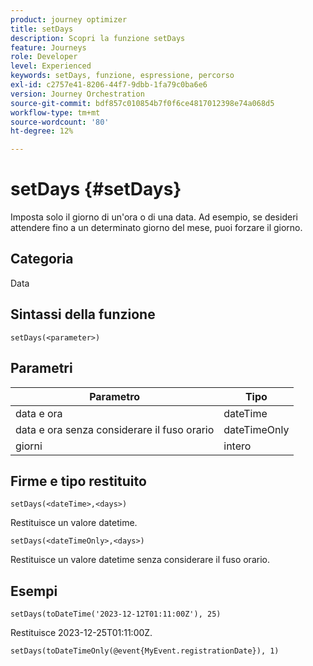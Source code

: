 ```yaml
---
product: journey optimizer
title: setDays
description: Scopri la funzione setDays
feature: Journeys
role: Developer
level: Experienced
keywords: setDays, funzione, espressione, percorso
exl-id: c2757e41-8206-44f7-9dbb-1fa79c0ba6e6
version: Journey Orchestration
source-git-commit: bdf857c010854b7f0f6ce4817012398e74a068d5
workflow-type: tm+mt
source-wordcount: '80'
ht-degree: 12%

---
```


# setDays {#setDays}

Imposta solo il giorno di un&#39;ora o di una data. Ad esempio, se desideri attendere fino a un determinato giorno del mese, puoi forzare il giorno.

## Categoria

Data

## Sintassi della funzione

`setDays(<parameter>)`

## Parametri

| Parametro | Tipo |
|--- |--- |
| data e ora | dateTime |
| data e ora senza considerare il fuso orario | dateTimeOnly |
| giorni | intero |

## Firme e tipo restituito

`setDays(<dateTime>,<days>)`

Restituisce un valore datetime.

`setDays(<dateTimeOnly>,<days>)`

Restituisce un valore datetime senza considerare il fuso orario.

## Esempi

`setDays(toDateTime('2023-12-12T01:11:00Z'), 25)`

Restituisce 2023-12-25T01:11:00Z.

`setDays(toDateTimeOnly(@event{MyEvent.registrationDate}), 1)`
